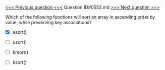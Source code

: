 [<<< Previous question <<<](0551.md)  Question ID#0552.md  [>>> Next question >>>](0553.md) 

Which of the following functions will sort an array in ascending order by value, while preserving key associations?




- [x]  asort()

- [ ]  usort()

- [ ]  krsort()

- [ ]  ksort()

